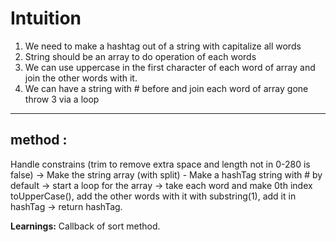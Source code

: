 # Intuition

1. We need to make a hashtag out of a string with capitalize all words
2. String should be an array to do operation of each words
3. We can use uppercase in the first character of each word of array and join the other words with it.
4. We can have a string with # before and join each word of array gone throw 3 via a loop

<hr/>

## method :

Handle constrains (trim to remove extra space and length not in 0-280 is false) -> Make the string array (with split) - Make a hashTag string with # by default -> start a loop for the array -> take each word and make 0th index toUpperCase(), add the other words with it with substring(1), add it in hashTag -> return hashTag.

**Learnings:** Callback of sort method.
